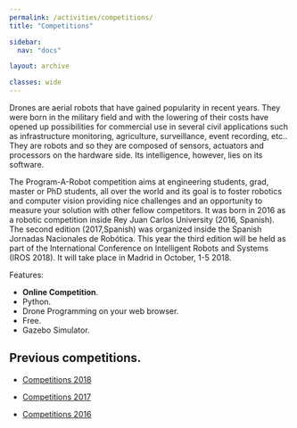 ```yaml
---
permalink: /activities/competitions/
title: "Competitions"

sidebar:
  nav: "docs"

layout: archive

classes: wide
---
```



Drones are aerial robots that have gained popularity in recent years. They were born in the military field and with the lowering of their costs have opened up possibilities for commercial use in several civil applications such as infrastructure monitoring, agriculture, surveillance, event recording, etc.. They are robots and so they are composed of sensors, actuators and processors on the hardware side. Its intelligence, however, lies on its software.

The Program-A-Robot competition aims at engineering students, grad, master or PhD students, all over the world and its goal is to foster robotics and computer vision providing nice challenges and an opportunity to measure your solution with other fellow competitors. It was born in 2016 as a robotic competition inside Rey Juan Carlos University (2016, Spanish). The second edition (2017,Spanish) was organized inside the Spanish Jornadas Nacionales de Robótica. This year the third edition will be held as part of the International Conference on Intelligent Robots and Systems (IROS 2018). It will take place in Madrid in October, 1-5 2018.

Features:

- **Online Competition**.
- Python.
- Drone Programming on your web browser.
- Free.
- Gazebo Simulator.

## Previous competitions.

- [Competitions 2018](/activities/competitions/2018)

- [Competitions 2017](/activities/competitions/2017)

- [Competitions 2016](/activities/competitions/2016)
